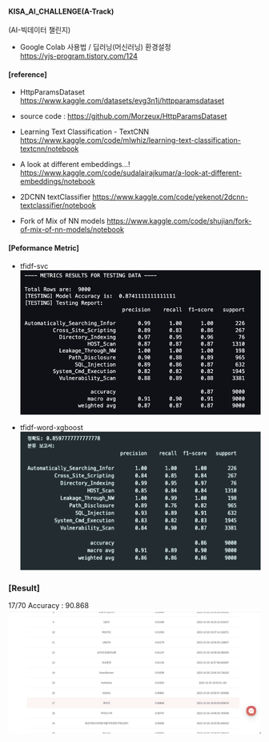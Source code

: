 #### KISA_AI_CHALLENGE(A-Track)   
(AI-빅데이터 챌린지)   


- Google Colab 사용법 / 딥러닝(머신러닝) 환경설정      
https://yjs-program.tistory.com/124    



#### [reference]

- HttpParamsDataset
https://www.kaggle.com/datasets/evg3n1j/httpparamsdataset
* source code : https://github.com/Morzeux/HttpParamsDataset

- Learning Text Classification - TextCNN
  https://www.kaggle.com/code/mlwhiz/learning-text-classification-textcnn/notebook

- A look at different embeddings...!
  https://www.kaggle.com/code/sudalairajkumar/a-look-at-different-embeddings/notebook

- 2DCNN textClassifier
  https://www.kaggle.com/code/yekenot/2dcnn-textclassifier/notebook  

- Fork of Mix of NN models
  https://www.kaggle.com/code/shujian/fork-of-mix-of-nn-models/notebook
  


#### [Peformance Metric]

- tfidf-svc 
![img](img/tfidf-svc-performance.png)

- tfidf-word-xgboost
![img](img/tfidf-word-xgboost.png)





### [Result]
17/70 Accuracy : 90.868
![img](img/kisa-ai-pyree.png)



